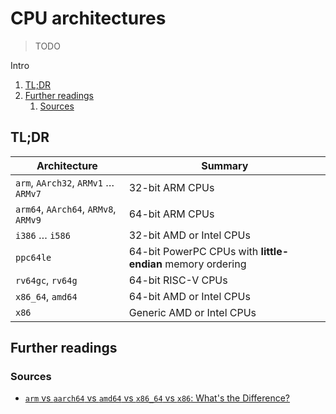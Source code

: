 # CPU architectures

> TODO

Intro

<!-- Remove this line to uncomment if used
## Table of contents <!-- omit in toc -->

1. [TL;DR](#tldr)
1. [Further readings](#further-readings)
   1. [Sources](#sources)

## TL;DR

| Architecture                         | Summary                                                    |
| ------------------------------------ | ---------------------------------------------------------- |
| `arm`, `AArch32`, `ARMv1` … `ARMv7`  | 32-bit ARM CPUs                                            |
| `arm64`, `AArch64`, `ARMv8`, `ARMv9` | 64-bit ARM CPUs                                            |
| `i386` … `i586`                      | 32-bit AMD or Intel CPUs                                   |
| `ppc64le`                            | 64-bit PowerPC CPUs with **little-endian** memory ordering |
| `rv64gc`, `rv64g`                    | 64-bit RISC-V CPUs                                         |
| `x86_64`, `amd64`                    | 64-bit AMD or Intel CPUs                                   |
| `x86`                                | Generic AMD or Intel CPUs                                  |

<!-- Uncomment if used
<details>
  <summary>Setup</summary>

```sh
```

</details>
-->

<!-- Uncomment if used
<details>
  <summary>Usage</summary>

```sh
```

</details>
-->

<!-- Uncomment if used
<details>
  <summary>Real world use cases</summary>

```sh
```

</details>
-->

## Further readings

### Sources

- [`arm` vs `aarch64` vs `amd64` vs `x86_64` vs `x86`: What's the Difference?][arm vs aarch64 vs amd64 vs x86_64 vs x86: what's the difference?]

<!--
  Reference
  ═╬═Time══
  -->

<!-- In-article sections -->
<!-- Knowledge base -->
<!-- Files -->
<!-- Upstream -->
[arm vs aarch64 vs amd64 vs x86_64 vs x86: What's the Difference?]: https://itsfoss.com/arm-aarch64-x86_64/

<!-- Others -->
